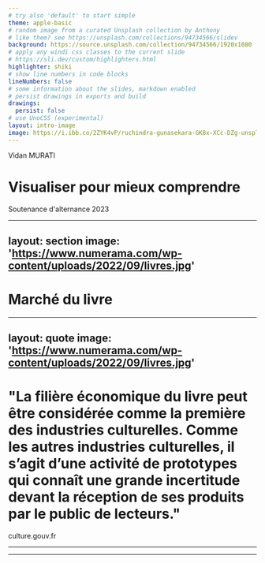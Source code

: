 ```yaml
---
# try also 'default' to start simple
theme: apple-basic
# random image from a curated Unsplash collection by Anthony
# like them? see https://unsplash.com/collections/94734566/slidev
background: https://source.unsplash.com/collection/94734566/1920x1080
# apply any windi css classes to the current slide
# https://sli.dev/custom/highlighters.html
highlighter: shiki
# show line numbers in code blocks
lineNumbers: false
# some information about the slides, markdown enabled
# persist drawings in exports and build
drawings:
  persist: false
# use UnoCSS (experimental)
layout: intro-image
image: https://i.ibb.co/2ZYK4vP/ruchindra-gunasekara-GK8x-XCc-DZg-unsplash.jpg
---
```


<div class="p-5px">
<div class="absolute top-10">
  <span class="font-700">
    Vidan MURATI
  </span>
</div>

<div class="absolute bottom-10">
  <h1>Visualiser pour mieux comprendre</h1>
  <p>Soutenance d'alternance 2023</p>
</div>
</div>

---
layout: section
image: 'https://www.numerama.com/wp-content/uploads/2022/09/livres.jpg'
---

# Marché du livre

---
layout: quote
image: 'https://www.numerama.com/wp-content/uploads/2022/09/livres.jpg'
---

# "La filière économique du livre peut être considérée comme la première des industries culturelles. Comme les autres industries culturelles, il s’agit d’une activité de prototypes qui connaît une grande incertitude devant la réception de ses produits par le public de lecteurs."

culture.gouv.fr

---
---
# 